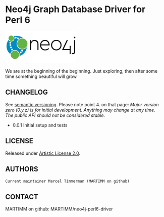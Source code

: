 # Neo4j Graph Database Driver for Perl 6

![Leaf](doc/neo4j-logo-2015.png)

We are at the beginning of the beginning. Just exploring, then after some time
something beautiful will grow.

## CHANGELOG

See [semantic versioning](http://semver.org/). Please note point 4. on
that page: *Major version zero (0.y.z) is for initial development. Anything may
change at any time. The public API should not be considered stable.*

* 0.0.1
  Initial setup and tests

## LICENSE

Released under [Artistic License 2.0](http://www.perlfoundation.org/artistic_license_2_0).

## AUTHORS

```
Current maintainer Marcel Timmerman (MARTIMM on github)
```

## CONTACT

MARTIMM on github: MARTIMM/neo4j-perl6-driver


